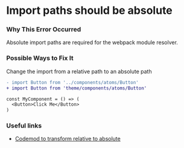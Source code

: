 

# Import paths should be absolute

### Why This Error Occurred

Absolute import paths are required for the webpack module resolver.

### Possible Ways to Fix It

Change the import from a relative path to an absolute path

```diff
- import Button from '../components/atoms/Button'
+ import Button from 'theme/components/atoms/Button'

const MyComponent = () => (
  <Button>Click Me</Button>
)
```

### Useful links

- [Codemod to transform relative to absolute](/docs/reference/cli#codemod)
